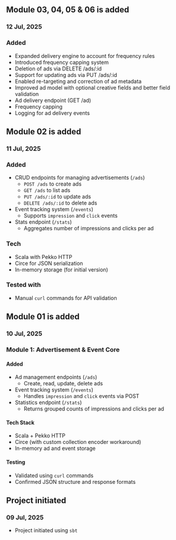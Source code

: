## Module 03, 04, 05 & 06 is added

### 12 Jul, 2025

### Added

  - Expanded delivery engine to account for frequency rules
  - Introduced frequency capping system
  - Deletion of ads via DELETE /ads/:id
  - Support for updating ads via PUT /ads/:id
  - Enabled re-targeting and correction of ad metadata
  - Improved ad model with optional creative fields and better field validation
  - Ad delivery endpoint (GET /ad)
  - Frequency capping
  - Logging for ad delivery events

## Module 02 is added

### 11 Jul, 2025

### Added
- CRUD endpoints for managing advertisements (`/ads`)
  - `POST /ads` to create ads
  - `GET /ads` to list ads
  - `PUT /ads/:id` to update ads
  - `DELETE /ads/:id` to delete ads
- Event tracking system (`/events`)
  - Supports `impression` and `click` events
- Stats endpoint (`/stats`)
  - Aggregates number of impressions and clicks per ad

### Tech
- Scala with Pekko HTTP
- Circe for JSON serialization
- In-memory storage (for initial version)

### Tested with
- Manual `curl` commands for API validation


## Module 01 is added

### 10 Jul, 2025

### Module 1: Advertisement & Event Core

#### Added
- Ad management endpoints (`/ads`)
  - Create, read, update, delete ads
- Event tracking system (`/events`)
  - Handles `impression` and `click` events via POST
- Statistics endpoint (`/stats`)
  - Returns grouped counts of impressions and clicks per ad

#### Tech Stack
- Scala + Pekko HTTP
- Circe (with custom collection encoder workaround)
- In-memory ad and event storage

#### Testing
- Validated using `curl` commands
- Confirmed JSON structure and response formats

## Project initiated

### 09 Jul, 2025

- Project initiated using `sbt`
